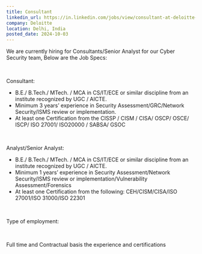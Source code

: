 ```yaml
---
title: Consultant
linkedin_url: https://in.linkedin.com/jobs/view/consultant-at-deloitte-4040101084?position=1&pageNum=0&refId=i555y5Ux7L%2FLma0k%2BTERKw%3D%3D&trackingId=QAN%2B2wAVvs1qWe%2FOwhL10w%3D%3D
company: Deloitte
location: Delhi, India
posted_date: 2024-10-03
---
```


<div class="description__text description__text--rich">
<section class="show-more-less-html" data-max-lines="5">
<div class="show-more-less-html__markup show-more-less-html__markup--clamp-after-5 relative overflow-hidden">
<p>We are currently hiring for Consultants/Senior Analyst for our Cyber Security team, Below are the Job Specs:</p><p><br/></p><p>Consultant:</p><ul><li>B.E./ B.Tech./ MTech. / MCA in CS/IT/ECE or similar discipline from an institute recognized by UGC / AICTE.</li><li> Minimum 3 years’ experience in Security Assessment/GRC/Network Security/ISMS review or implementation.</li><li> At least one Certification from the CISSP / CISM / CISA/ OSCP/ OSCE/ ISCP/ ISO 27001/ ISO20000 / SABSA/ GSOC</li></ul><p><br/></p><p>Analyst/Senior Analyst:</p><ul><li> B.E./ B.Tech./ MTech. / MCA in CS/IT/ECE or similar discipline from an institute recognized by UGC / AICTE.</li><li> Minimum 1 years’ experience in Security Assessment/Network Security/ISMS review or implementation/Vulnerability Assessment/Forensics</li><li>At least one Certification from the following: CEH/CISM/CISA/ISO 27001/ISO 31000/ISO 22301</li></ul><p><br/></p><p>Type of employment:</p><p><br/></p><p>Full time and Contractual basis the experience and certifications</p>
</div>


<!-- --> </section>
</div>